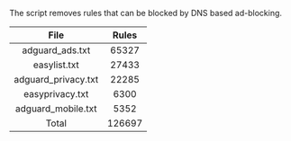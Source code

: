 The script removes rules that can be blocked by DNS based ad-blocking.


| File | Rules |
|:----:|:-----:|
| adguard_ads.txt | 65327 |
| easylist.txt | 27433 |
| adguard_privacy.txt | 22285 |
| easyprivacy.txt | 6300 |
| adguard_mobile.txt | 5352 |
| Total | 126697 |
